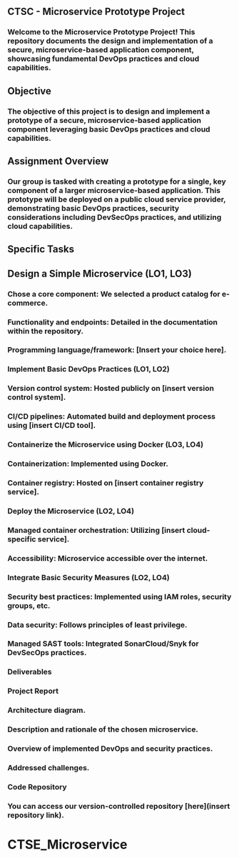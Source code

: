 ## CTSC - Microservice Prototype Project
### Welcome to the Microservice Prototype Project! This repository documents the design and implementation of a secure, microservice-based application component, showcasing fundamental DevOps practices and cloud capabilities.

## Objective
### The objective of this project is to design and implement a prototype of a secure, microservice-based application component leveraging basic DevOps practices and cloud capabilities.

## Assignment Overview
### Our group is tasked with creating a prototype for a single, key component of a larger microservice-based application. This prototype will be deployed on a public cloud service provider, demonstrating basic DevOps practices, security considerations including DevSecOps practices, and utilizing cloud capabilities.

## Specific Tasks
## Design a Simple Microservice (LO1, LO3)
### Chose a core component: We selected a product catalog for e-commerce.
### Functionality and endpoints: Detailed in the documentation within the repository.
### Programming language/framework: [Insert your choice here].
### Implement Basic DevOps Practices (LO1, LO2)
### Version control system: Hosted publicly on [insert version control system].
### CI/CD pipelines: Automated build and deployment process using [insert CI/CD tool].
### Containerize the Microservice using Docker (LO3, LO4)
### Containerization: Implemented using Docker.
### Container registry: Hosted on [insert container registry service].
### Deploy the Microservice (LO2, LO4)
### Managed container orchestration: Utilizing [insert cloud-specific service].
### Accessibility: Microservice accessible over the internet.
### Integrate Basic Security Measures (LO2, LO4)
### Security best practices: Implemented using IAM roles, security groups, etc.
### Data security: Follows principles of least privilege.
### Managed SAST tools: Integrated SonarCloud/Snyk for DevSecOps practices.
### Deliverables
### Project Report
### Architecture diagram.
### Description and rationale of the chosen microservice.
### Overview of implemented DevOps and security practices.
### Addressed challenges.
### Code Repository
### You can access our version-controlled repository [here](insert repository link).

# CTSE_Microservice
